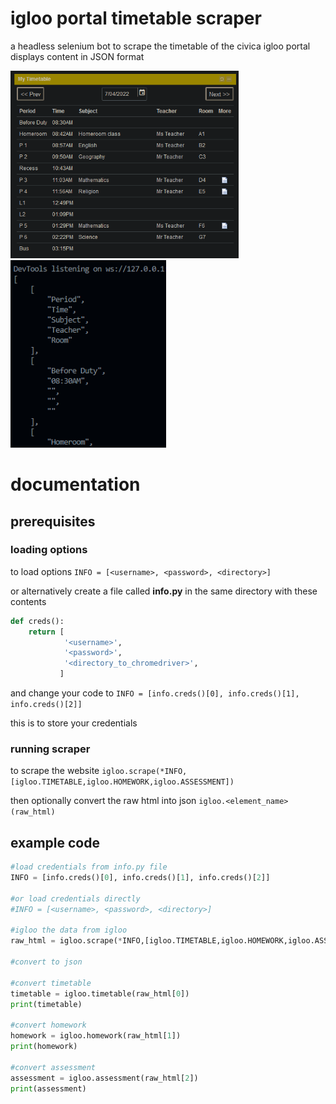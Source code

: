 # igloo portal timetable scraper

a headless selenium bot to scrape the timetable of the civica igloo portal  
displays content in JSON format

<img src="src/timetable.png" height="300"/><img src="src/json.png" height="300"/>


# documentation

## prerequisites

### loading options

to load options ```INFO = [<username>, <password>, <directory>]```

or alternatively create a file called **info.py** in the same directory with these contents  
```python
def creds():
    return [
            '<username>',
            '<password>',
            '<directory_to_chromedriver>',
           ]
 ```
 and change your code to ```INFO = [info.creds()[0], info.creds()[1], info.creds()[2]]```
 
 this is to store your credentials
 
 ### running scraper
 
 to scrape the website ```igloo.scrape(*INFO,[igloo.TIMETABLE,igloo.HOMEWORK,igloo.ASSESSMENT])```
 
 then optionally convert the raw html into json ```igloo.<element_name>(raw_html)```
 
 ## example code
```python
#load credentials from info.py file
INFO = [info.creds()[0], info.creds()[1], info.creds()[2]]

#or load credentials directly
#INFO = [<username>, <password>, <directory>]

#igloo the data from igloo
raw_html = igloo.scrape(*INFO,[igloo.TIMETABLE,igloo.HOMEWORK,igloo.ASSESSMENT])

#convert to json

#convert timetable
timetable = igloo.timetable(raw_html[0])
print(timetable)

#convert homework
homework = igloo.homework(raw_html[1])
print(homework)

#convert assessment
assessment = igloo.assessment(raw_html[2])
print(assessment)
```
